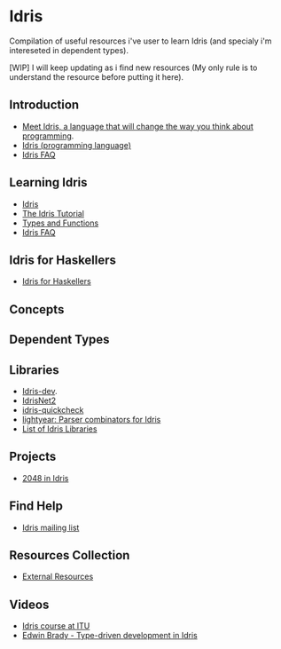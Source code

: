 # Idris
Compilation of useful resources i've user to learn Idris (and specialy i'm intereseted in dependent types).

[WIP] I will keep updating as i find new resources (My only rule is to understand the resource before putting it here).


## Introduction
* [Meet Idris, a language that will change the way you think about programming](http://crufter.com/2015/01/01/idris-a-language-which-will-change-the-way-you-think-about-programming/).
* [Idris (programming language)](https://en.wikipedia.org/wiki/Idris_(programming_language))
* [Idris FAQ](http://docs.idris-lang.org/en/latest/faq/faq.html)

## Learning Idris
* [Idris](http://www.idris-lang.org/)
* [The Idris Tutorial](http://docs.idris-lang.org/en/latest/tutorial)
* [Types and Functions](http://docs.idris-lang.org/en/latest/tutorial/typesfuns.html)
* [Idris FAQ](https://idris.readthedocs.io/en/latest/faq/faq.html)

## Idris for Haskellers 
* [Idris for Haskellers](https://github.com/idris-lang/Idris-dev/wiki/Idris-for-Haskellers)

## Concepts

## Dependent Types

## Libraries
* [Idris-dev](https://github.com/idris-lang/Idris-dev).
* [IdrisNet2](https://github.com/SimonJF/IdrisNet2)
* [idris-quickcheck](https://github.com/david-christiansen/idris-quickcheck)
* [lightyear: Parser combinators for Idris](https://github.com/ziman/lightyear)
* [List of Idris Libraries](https://github.com/idris-lang/Idris-dev/wiki/Libraries)

## Projects
* [2048 in Idris](https://github.com/KesterTong/idris2048)


## Find Help 
* [Idris mailing list](https://groups.google.com/forum/#!forum/idris-lang)

## Resources Collection
* [External Resources](https://github.com/idris-lang/Idris-dev/wiki/External-Resources)

## Videos
* [Idris course at ITU](https://edwinb.wordpress.com/2013/03/15/idris-course-at-itu-slides-and-video/)
* [Edwin Brady - Type-driven development in Idris](https://vimeo.com/128466883)
